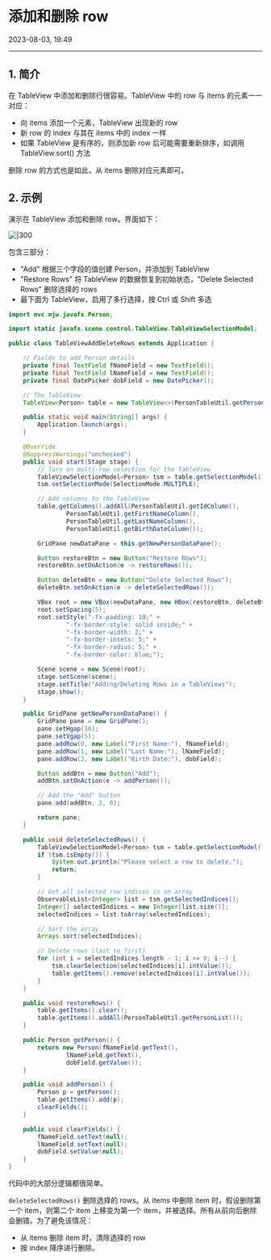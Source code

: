 # 添加和删除 row

2023-08-03, 19:49
****
## 1. 简介

在 TableView 中添加和删除行很容易。TableView 中的 row 与 items 的元素一一对应：

- 向 items 添加一个元素，TableView 出现新的 row
- 新 row 的 index 与其在 items 中的 index 一样
- 如果 TableView 是有序的，则添加新 row 后可能需要重新排序，如调用 TableView.sort() 方法

删除 row 的方式也是如此，从  items 删除对应元素即可。

## 2. 示例

演示在 TableView 添加和删除 row。界面如下：

![|300](Pasted%20image%2020230803194007.png)

包含三部分：

- "Add" 根据三个字段的值创建 Person，并添加到 TableView
- "Restore Rows" 将 TableView 的数据恢复到初始状态，"Delete Selected Rows" 删除选择的 rows
- 最下面为 TableView，启用了多行选择，按 Ctrl 或 Shift 多选

```java
import mvc.mjw.javafx.Person;

import static javafx.scene.control.TableView.TableViewSelectionModel;

public class TableViewAddDeleteRows extends Application {

    // Fields to add Person details
    private final TextField fNameField = new TextField();
    private final TextField lNameField = new TextField();
    private final DatePicker dobField = new DatePicker();

    // The TableView
    TableView<Person> table = new TableView<>(PersonTableUtil.getPersonList());

    public static void main(String[] args) {
        Application.launch(args);
    }

    @Override
    @SuppressWarnings("unchecked")
    public void start(Stage stage) {
        // Turn on multi-row selection for the TableView
        TableViewSelectionModel<Person> tsm = table.getSelectionModel();
        tsm.setSelectionMode(SelectionMode.MULTIPLE);

        // Add columns to the TableView
        table.getColumns().addAll(PersonTableUtil.getIdColumn(),
                PersonTableUtil.getFirstNameColumn(),
                PersonTableUtil.getLastNameColumn(),
                PersonTableUtil.getBirthDateColumn());

        GridPane newDataPane = this.getNewPersonDataPane();

        Button restoreBtn = new Button("Restore Rows");
        restoreBtn.setOnAction(e -> restoreRows());

        Button deleteBtn = new Button("Delete Selected Rows");
        deleteBtn.setOnAction(e -> deleteSelectedRows());

        VBox root = new VBox(newDataPane, new HBox(restoreBtn, deleteBtn), table);
        root.setSpacing(5);
        root.setStyle("-fx-padding: 10;" +
                "-fx-border-style: solid inside;" +
                "-fx-border-width: 2;" +
                "-fx-border-insets: 5;" +
                "-fx-border-radius: 5;" +
                "-fx-border-color: blue;");

        Scene scene = new Scene(root);
        stage.setScene(scene);
        stage.setTitle("Adding/Deleting Rows in a TableViews");
        stage.show();
    }

    public GridPane getNewPersonDataPane() {
        GridPane pane = new GridPane();
        pane.setHgap(10);
        pane.setVgap(5);
        pane.addRow(0, new Label("First Name:"), fNameField);
        pane.addRow(1, new Label("Last Name:"), lNameField);
        pane.addRow(2, new Label("Birth Date:"), dobField);

        Button addBtn = new Button("Add");
        addBtn.setOnAction(e -> addPerson());

        // Add the "Add" button
        pane.add(addBtn, 2, 0);

        return pane;
    }

    public void deleteSelectedRows() {
        TableViewSelectionModel<Person> tsm = table.getSelectionModel();
        if (tsm.isEmpty()) {
            System.out.println("Please select a row to delete.");
            return;
        }

        // Get all selected row indices in an array
        ObservableList<Integer> list = tsm.getSelectedIndices();
        Integer[] selectedIndices = new Integer[list.size()];
        selectedIndices = list.toArray(selectedIndices);

        // Sort the array
        Arrays.sort(selectedIndices);

        // Delete rows (last to first)
        for (int i = selectedIndices.length - 1; i >= 0; i--) {
            tsm.clearSelection(selectedIndices[i].intValue());
            table.getItems().remove(selectedIndices[i].intValue());
        }
    }

    public void restoreRows() {
        table.getItems().clear();
        table.getItems().addAll(PersonTableUtil.getPersonList());
    }

    public Person getPerson() {
        return new Person(fNameField.getText(),
                lNameField.getText(),
                dobField.getValue());
    }

    public void addPerson() {
        Person p = getPerson();
        table.getItems().add(p);
        clearFields();
    }

    public void clearFields() {
        fNameField.setText(null);
        lNameField.setText(null);
        dobField.setValue(null);
    }
}
```

代码中的大部分逻辑都很简单。

`deleteSelectedRows()` 删除选择的 rows。从 items 中删除 item 时，假设删除第一个 item，则第二个 item 上移变为第一个 item，并被选择。所有从前向后删除会删错。为了避免该情况：

- 从 items 删除 item 时，清除选择的 row
- 按 index 降序进行删除。
